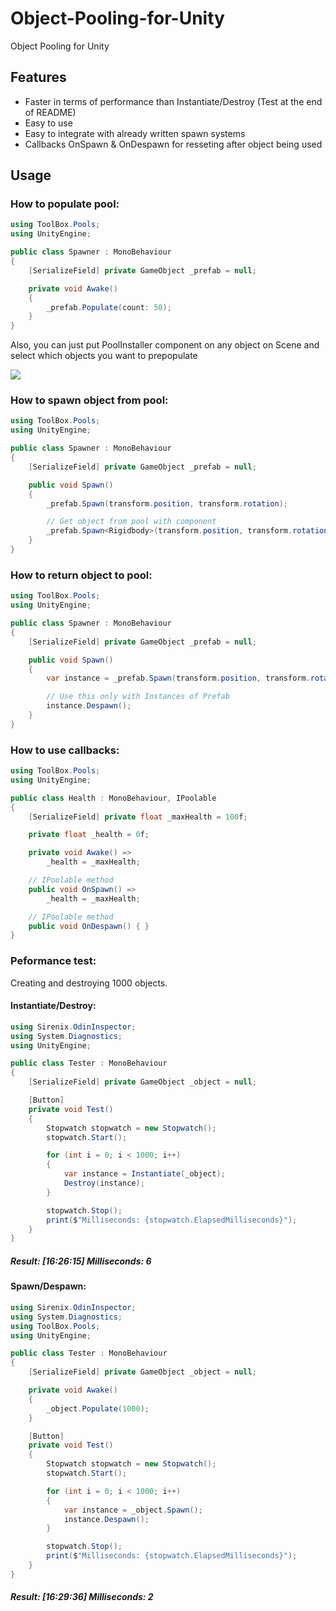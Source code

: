 # Object-Pooling-for-Unity
Object Pooling for Unity

## Features
- Faster in terms of performance than Instantiate/Destroy (Test at the end of README)
- Easy to use
- Easy to integrate with already written spawn systems
- Callbacks OnSpawn & OnDespawn for resseting after object being used

## Usage
### How to populate pool:
```csharp
using ToolBox.Pools;
using UnityEngine;

public class Spawner : MonoBehaviour
{
	[SerializeField] private GameObject _prefab = null;

	private void Awake()
	{
		_prefab.Populate(count: 50);
	}
}
```

Also, you can just put PoolInstaller component on any object on Scene and select which objects you want to prepopulate

![](https://i.imgur.com/gnyZ0RQ.png)

### How to spawn object from pool:
```csharp
using ToolBox.Pools;
using UnityEngine;

public class Spawner : MonoBehaviour
{
	[SerializeField] private GameObject _prefab = null;

	public void Spawn()
	{
		_prefab.Spawn(transform.position, transform.rotation);

		// Get object from pool with component
		_prefab.Spawn<Rigidbody>(transform.position, transform.rotation).isKinematic = true;
	}
}

```

### How to return object to pool:
```csharp
using ToolBox.Pools;
using UnityEngine;

public class Spawner : MonoBehaviour
{
	[SerializeField] private GameObject _prefab = null;

	public void Spawn()
	{
		var instance = _prefab.Spawn(transform.position, transform.rotation);

		// Use this only with Instances of Prefab
		instance.Despawn();
	}
}
```

### How to use callbacks:
```csharp
using ToolBox.Pools;
using UnityEngine;

public class Health : MonoBehaviour, IPoolable
{
	[SerializeField] private float _maxHealth = 100f;

	private float _health = 0f;

	private void Awake() =>
		_health = _maxHealth;

	// IPoolable method
	public void OnSpawn() =>
		_health = _maxHealth;

	// IPoolable method
	public void OnDespawn() { }
}
```

### Peformance test:
Creating and destroying 1000 objects.

#### Instantiate/Destroy:

```csharp
using Sirenix.OdinInspector;
using System.Diagnostics;
using UnityEngine;

public class Tester : MonoBehaviour
{
	[SerializeField] private GameObject _object = null;

	[Button]
	private void Test()
	{
		Stopwatch stopwatch = new Stopwatch();
		stopwatch.Start();

		for (int i = 0; i < 1000; i++)
		{
			var instance = Instantiate(_object);
			Destroy(instance);
		}

		stopwatch.Stop();
		print($"Milliseconds: {stopwatch.ElapsedMilliseconds}");
	}
}
```
##### Result: [16:26:15] Milliseconds: 6

#### Spawn/Despawn:

```csharp
using Sirenix.OdinInspector;
using System.Diagnostics;
using ToolBox.Pools;
using UnityEngine;

public class Tester : MonoBehaviour
{
	[SerializeField] private GameObject _object = null;

	private void Awake()
	{
		_object.Populate(1000);
	}

	[Button]
	private void Test()
	{
		Stopwatch stopwatch = new Stopwatch();
		stopwatch.Start();

		for (int i = 0; i < 1000; i++)
		{
			var instance = _object.Spawn();
			instance.Despawn();
		}

		stopwatch.Stop();
		print($"Milliseconds: {stopwatch.ElapsedMilliseconds}");
	}
}

```
##### Result: [16:29:36] Milliseconds: 2
